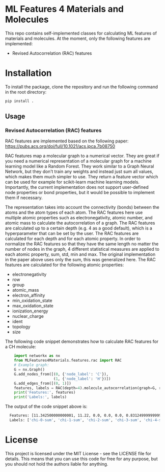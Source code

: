 # ML Features 4 Materials and Molecules
This repo contains self-implemented classes for calculating ML features of materials and molecules. At the moment, only the following features are implemented:
- Revised Autocorrelation (RAC) features

# Installation
To install the package, clone the repository and run the following command in the root directory:
```bash
pip install .
```

## Usage

### Revised Autocorrelation (RAC) features
RAC features are implemented based on the following paper: https://pubs.acs.org/doi/full/10.1021/acs.jpca.7b08750

RAC features map a molecular graph to a numerical vector. They are great if you need a numerical representation of a molecular graph for a machine learning model like a Random Forest. They work similar to a Graph Neural Network, but they don't train any weights and instead just sum all values, which makes them much simpler to use. They return a feature vector which can be used for example for scikit-learn machine learning models. Importantly, the current implementation does not support user-defined node properties or bond properties, but it would be possible to implement them if necessary.

The representation takes into account the connectivity (bonds) between the atoms and the atom types of each atom. The RAC features here use multiple atomic properties such as electronegativity, atomic number, and atomic mass to calculate the autocorrelation of a graph. The RAC features are calculated up to a certain depth (e.g. 4 as a good default), which is a hyperparameter that can be set by the user. The RAC features are calculated for each depth and for each atomic property.  In order to normalize the RAC features so that they have the same length no matter the number of nodes in the graph, 4 different statistical measures are applied to each atomic property, sum, std, min and max. The original implementation in the paper above uses only the sum, this was generalized here. The RAC features are calculated for the following atomic properties:
- electronegativity
- row
- group
- atomic_mass
- electron_affinity
- min_oxidation_state
- max_oxidation_state
- ionization_energy
- nuclear_charge
- ident
- topology
- size


The following code snippet demonstrates how to calculate RAC features for a CH molecule:
```python
    import networkx as nx
    from MLFeatures4Materials.features.rac import RAC
    # Example graph:
    G = nx.Graph()
    G.add_nodes_from([(0, {'node_label': 'C'}),
                      (1, {'node_label': 'H'})])
    G.add_edges_from([(0, 1)])
    features, labels = RAC(depth=4).molecule_autocorrelation(graph=G, return_labels=True, element_label='node_label')
    print('Features:', features)
    print('Labels:', labels)
```
The output of the code snippet above is:
```bash
  Features: [11.342500000000001, 11.22, 0.0, 0.0, 0.0, 0.8312499999999994, 0.0, ...]
  Labels: ['chi-0-sum', 'chi-1-sum', 'chi-2-sum', 'chi-3-sum', 'chi-4-sum', 'chi-0-std', 'chi-1-std', ...]
```

# License
This project is licensed under the MIT License - see the LICENSE file for details. This means that you can use this code for free for any purpose, but you should not hold the authors liable for anything.
